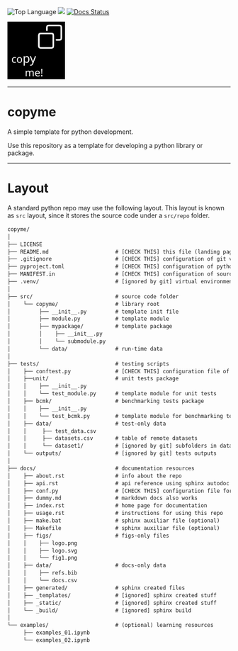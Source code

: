 ![Top Language](https://img.shields.io/github/languages/top/iporepos/copyme)
![](https://img.shields.io/badge/status-development-yellow.svg)
[![Docs Status](https://github.com/iporepos/copyme/actions/workflows/docs.yml/badge.svg)](https://github.com/iporepos/copyme/actions/workflows/docs.yml)

<a logo>
<img src="https://raw.githubusercontent.com/iporepos/copyme/master/docs/figs/logo.png" height="130" width="130">
</a>

---

# copyme

A simple template for python development. 

Use this repository as a template for developing a python library or package. 

---

# Layout

A standard python repo may use the following layout. 
This layout is known as `src` layout, since it stores the source code under a `src/repo` folder.

```txt
copyme/
│
├── LICENSE
├── README.md                     # [CHECK THIS] this file (landing page)
├── .gitignore                    # [CHECK THIS] configuration of git vcs ignoring system
├── pyproject.toml                # [CHECK THIS] configuration of python project
├── MANIFEST.in                   # [CHECK THIS] configuration of source distribution
├── .venv/                        # [ignored by git] virtual environment (recommended)
│
├── src/                          # source code folder
│    └── copyme/                  # library root
│         ├── __init__.py         # template init file
│         ├── module.py           # template module
│         ├── mypackage/          # template package
│         │    ├── __init__.py
│         │    └── submodule.py
│         └── data/               # run-time data
│
├── tests/                        # testing scripts
│    ├── conftest.py              # [CHECK THIS] configuration file of tests
│    ├──unit/                     # unit tests package     
│    │    ├── __init__.py
│    │    └── test_module.py      # template module for unit tests
│    ├── bcmk/                    # benchmarking tests package
│    │    ├── __init__.py               
│    │    └── test_bcmk.py        # template module for benchmarking tests
│    ├── data/                    # test-only data
│    │     ├── test_data.csv
│    │     ├── datasets.csv       # table of remote datasets
│    │     └── dataset1/          # [ignored by git] subfolders in data
│    └── outputs/                 # [ignored by git] tests outputs
│
├── docs/                         # documentation resources  
│    ├── about.rst                # info about the repo
│    ├── api.rst                  # api reference using sphinx autodoc
│    ├── conf.py                  # [CHECK THIS] configuration file for sphinx
│    ├── dummy.md                 # markdown docs also works
│    ├── index.rst                # home page for documentation
│    ├── usage.rst                # instructions for using this repo
│    ├── make.bat                 # sphinx auxiliar file (optional)
│    ├── Makefile                 # sphinx auxiliar file (optional)
│    ├── figs/                    # figs-only files
│    │    ├── logo.png
│    │    ├── logo.svg
│    │    └── fig1.png               
│    ├── data/                    # docs-only data
│    │    ├── refs.bib
│    │    └── docs.csv
│    ├── generated/               # sphinx created files 
│    ├── _templates/              # [ignored] sphinx created stuff
│    ├── _static/                 # [ignored] sphinx created stuff
│    └── _build/                  # [ignored] sphinx build
│
└── examples/                     # (optional) learning resources 
     ├── examples_01.ipynb    
     └── examples_02.ipynb            

```
